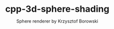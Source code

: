 <p align="center">
    <h1 align="center" style="border-bottom: none; margin-bottom: 0">
        <strong>
            cpp-3d-sphere-shading
        </strong>
    </h1>

  <p align="center">
    Sphere renderer by Krzysztof Borowski
    <br />
    <!--
    <a href="DEMO LINK"><strong>View Demo»</strong></a>
    -->
  </p>
</p>